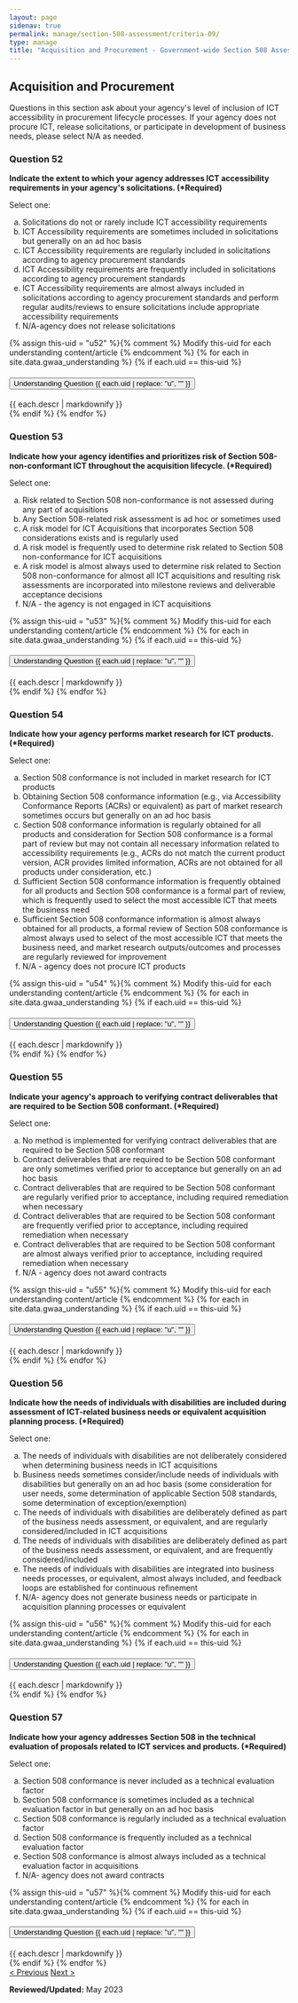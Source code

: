 ```yaml
---
layout: page
sidenav: true
permalink: manage/section-508-assessment/criteria-09/
type: manage
title: "Acquisition and Procurement - Government-wide Section 508 Assessment Criteria"
---
```


<H2 id="acquisition-and-procurement">Acquisition and Procurement</H2>
<p>Questions in this section ask about your agency's level of inclusion of ICT accessibility in procurement lifecycle processes. If your agency does not procure ICT, release solicitations, or  participate in development of business needs, please select N/A as needed.</p>

<!-- Expand/Collapse All "Understanding" Content -->
<!-- 
<div class="margin-y-3 margin-x-1">
    <button id="expand-all" class="usa-button">Expand All</button>
    <button id="collapse-all" class="usa-button">Collapse All</button>
</div>
-->

<div class="usa-card-group">
<!-- begin insert criteria -->

<!-- Q:052-->
<div id="q52" class="usa-card tablet:grid-col-12">
    <div class="usa-card__container border-top">
        <div class="usa-card__header">
            <h3 class="usa-card__heading"> Question 52 </h3>
        </div>
        <div class="usa-card__body">
            <p><strong> Indicate the extent to which your agency addresses ICT accessibility requirements in your
                    agency's solicitations. (*Required) </strong></p>
            <p> Select one: </p>
            <p>
            <ol type="a">
                <li>Solicitations do not or rarely include ICT accessibility requirements</li>
                <li>ICT Accessibility requirements are sometimes included in solicitations but generally on an ad hoc
                    basis</li>
                <li>ICT Accessibility requirements are regularly included in solicitations according to agency
                    procurement standards</li>
                <li>ICT Accessibility requirements are frequently included in solicitations according to agency
                    procurement standards</li>
                <li>ICT Accessibility requirements are almost always included in solicitations according to agency
                    procurement standards and perform regular audits/reviews to ensure solicitations include appropriate
                    accessibility requirements</li>
                <li>N/A-agency does not release solicitations</li>
            </ol>
            </p>
        </div>
        {% assign this-uid = "u52" %}{% comment %} Modify this-uid for each understanding content/article {% endcomment %}
        {% for each in site.data.gwaa_understanding %}
            {% if each.uid == this-uid %}
            <!-- Understanding -->
            <div class="border-top-05 border-primary margin-top-1">
                <div class="usa-accordion">
                    <h4 class="usa-accordion__heading">
                        <button
                        type="button"
                        class="usa-accordion__button understand_button padding-left-3 radius-bottom-lg"
                        aria-expanded="false"
                        aria-controls="{{ each.uid }}"
                        >
                        Understanding Question {{ each.uid | replace: "u", "" }}
                        </button>
                    </h4>
                    <div id="{{ each.uid }}" class="usa-accordion__content understand_content usa-prose padding-x-3 padding-y-0 bg-primary-lighter text-primary-darker border-top-05 border-primary radius-bottom-lg">
                        <div class="margin-x-auto margin-y-0">
                            {{ each.descr | markdownify }}
                        </div>
                    </div>
                </div>
            </div>
            {% endif %}
        {% endfor %}
    </div>
</div>
<!-- Q:053-->
<div id="q53" class="usa-card tablet:grid-col-12">
    <div class="usa-card__container border-top">
        <div class="usa-card__header">
            <h3 class="usa-card__heading"> Question 53 </h3>
        </div>
        <div class="usa-card__body">
            <p><strong> Indicate how your agency identifies and prioritizes risk of Section 508-non-conformant ICT
                    throughout the acquisition lifecycle. (*Required) </strong></p>
            <p> Select one: </p>
            <p>
            <ol type="a">
                <li>Risk related to Section 508 non-conformance is not assessed during any part of acquisitions</li>
                <li>Any Section 508-related risk assessment is ad hoc or sometimes used</li>
                <li>A risk model for ICT Acquisitions that incorporates Section 508 considerations exists and is
                    regularly used</li>
                <li>A risk model is frequently used to determine risk related to Section 508 non-conformance for ICT
                    acquisitions</li>
                <li>A risk model is almost always used to determine risk related to Section 508 non-conformance for
                    almost all ICT acquisitions and resulting risk assessments are incorporated into milestone reviews
                    and deliverable acceptance decisions</li>
                <li>N/A - the agency is not engaged in ICT acquisitions</li>
            </ol>
            </p>
        </div>
        {% assign this-uid = "u53" %}{% comment %} Modify this-uid for each understanding content/article {% endcomment %}
        {% for each in site.data.gwaa_understanding %}
            {% if each.uid == this-uid %}
            <!-- Understanding -->
            <div class="border-top-05 border-primary margin-top-1">
                <div class="usa-accordion">
                    <h4 class="usa-accordion__heading">
                        <button
                        type="button"
                        class="usa-accordion__button understand_button padding-left-3 radius-bottom-lg"
                        aria-expanded="false"
                        aria-controls="{{ each.uid }}"
                        >
                        Understanding Question {{ each.uid | replace: "u", "" }}
                        </button>
                    </h4>
                    <div id="{{ each.uid }}" class="usa-accordion__content understand_content usa-prose padding-x-3 padding-y-0 bg-primary-lighter text-primary-darker border-top-05 border-primary radius-bottom-lg">
                        <div class="margin-x-auto margin-y-0">
                            {{ each.descr | markdownify }}
                        </div>
                    </div>
                </div>
            </div>
            {% endif %}
        {% endfor %}
    </div>
</div>
<!-- Q:054-->
<div id="q54" class="usa-card tablet:grid-col-12">
    <div class="usa-card__container border-top">
        <div class="usa-card__header">
            <h3 class="usa-card__heading"> Question 54 </h3>
        </div>
        <div class="usa-card__body">
            <p><strong> Indicate how your agency performs market research for ICT products. (*Required) </strong></p>
            <p> Select one: </p>
            <p>
            <ol type="a">
                <li>Section 508 conformance is not included in market research for ICT products</li>
                <li>Obtaining Section 508 conformance information (e.g., via Accessibility Conformance Reports (ACRs) or
                    equivalent) as part of market research sometimes occurs but generally on an ad hoc basis</li>
                <li>Section 508 conformance information is regularly obtained for all products and consideration for
                    Section 508 conformance is a formal part of review but may not contain all necessary information
                    related to accessibility requirements (e.g., ACRs do not match the current product version, ACR
                    provides limited information, ACRs are not obtained for all products under consideration, etc.)</li>
                <li>Sufficient Section 508 conformance information is frequently obtained for all products and Section
                    508 conformance is a formal part of review, which is frequently used to select the most accessible
                    ICT that meets the business need</li>
                <li>Sufficient Section 508 conformance information is almost always obtained for all products, a formal
                    review of Section 508 conformance is almost always used to select of the most accessible ICT that
                    meets the business need, and market research outputs/outcomes and processes are regularly reviewed
                    for improvement</li>
                <li>N/A - agency does not procure ICT products</li>
            </ol>
            </p>
        </div>
        {% assign this-uid = "u54" %}{% comment %} Modify this-uid for each understanding content/article {% endcomment %}
        {% for each in site.data.gwaa_understanding %}
            {% if each.uid == this-uid %}
            <!-- Understanding -->
            <div class="border-top-05 border-primary margin-top-1">
                <div class="usa-accordion">
                    <h4 class="usa-accordion__heading">
                        <button
                        type="button"
                        class="usa-accordion__button understand_button padding-left-3 radius-bottom-lg"
                        aria-expanded="false"
                        aria-controls="{{ each.uid }}"
                        >
                        Understanding Question {{ each.uid | replace: "u", "" }}
                        </button>
                    </h4>
                    <div id="{{ each.uid }}" class="usa-accordion__content understand_content usa-prose padding-x-3 padding-y-0 bg-primary-lighter text-primary-darker border-top-05 border-primary radius-bottom-lg">
                        <div class="margin-x-auto margin-y-0">
                            {{ each.descr | markdownify }}
                        </div>
                    </div>
                </div>
            </div>
            {% endif %}
        {% endfor %}
    </div>
</div>
<!-- Q:055-->
<div id="q55" class="usa-card tablet:grid-col-12">
    <div class="usa-card__container border-top">
        <div class="usa-card__header">
            <h3 class="usa-card__heading"> Question 55 </h3>
        </div>
        <div class="usa-card__body">
            <p><strong> Indicate your agency's approach to verifying contract deliverables that are required to be
                    Section 508 conformant. (*Required) </strong></p>
            <p> Select one: </p>
            <p>
            <ol type="a">
                <li>No method is implemented for verifying contract deliverables that are required to be Section 508
                    conformant</li>
                <li>Contract deliverables that are required to be Section 508 conformant are only sometimes verified
                    prior to acceptance but generally on an ad hoc basis</li>
                <li>Contract deliverables that are required to be Section 508 conformant are regularly verified prior to
                    acceptance, including required remediation when necessary</li>
                <li>Contract deliverables that are required to be Section 508 conformant are frequently verified prior
                    to acceptance, including required remediation when necessary</li>
                <li>Contract deliverables that are required to be Section 508 conformant are almost always verified
                    prior to acceptance, including required remediation when necessary</li>
                <li>N/A - agency does not award contracts</li>
            </ol>
            </p>
        </div>
        {% assign this-uid = "u55" %}{% comment %} Modify this-uid for each understanding content/article {% endcomment %}
        {% for each in site.data.gwaa_understanding %}
            {% if each.uid == this-uid %}
            <!-- Understanding -->
            <div class="border-top-05 border-primary margin-top-1">
                <div class="usa-accordion">
                    <h4 class="usa-accordion__heading">
                        <button
                        type="button"
                        class="usa-accordion__button understand_button padding-left-3 radius-bottom-lg"
                        aria-expanded="false"
                        aria-controls="{{ each.uid }}"
                        >
                        Understanding Question {{ each.uid | replace: "u", "" }}
                        </button>
                    </h4>
                    <div id="{{ each.uid }}" class="usa-accordion__content understand_content usa-prose padding-x-3 padding-y-0 bg-primary-lighter text-primary-darker border-top-05 border-primary radius-bottom-lg">
                        <div class="margin-x-auto margin-y-0">
                            {{ each.descr | markdownify }}
                        </div>
                    </div>
                </div>
            </div>
            {% endif %}
        {% endfor %}
    </div>
</div>
<!-- Q:056-->
<div id="q56" class="usa-card tablet:grid-col-12">
    <div class="usa-card__container border-top">
        <div class="usa-card__header">
            <h3 class="usa-card__heading"> Question 56 </h3>
        </div>
        <div class="usa-card__body">
            <p><strong> Indicate how the needs of individuals with disabilities are included during assessment of
                    ICT-related business needs or equivalent acquisition planning process. (*Required) </strong></p>
            <p> Select one: </p>
            <p>
            <ol type="a">
                <li>The needs of individuals with disabilities are not deliberately considered when determining business
                    needs in ICT acquisitions</li>
                <li>Business needs sometimes consider/include needs of individuals with disabilities but generally on an
                    ad hoc basis (some consideration for user needs, some determination of applicable Section 508
                    standards, some determination of exception/exemption)</li>
                <li>The needs of individuals with disabilities are deliberately defined as part of the business needs
                    assessment, or equivalent, and are regularly considered/included in ICT acquisitions</li>
                <li>The needs of individuals with disabilities are deliberately defined as part of the business needs
                    assessment, or equivalent, and are frequently considered/included</li>
                <li>The needs of individuals with disabilities are integrated into business needs processes, or
                    equivalent, almost always included, and feedback loops are established for continuous refinement
                </li>
                <li>N/A- agency does not generate business needs or participate in acquisition planning processes or
                    equivalent</li>
            </ol>
            </p>
        </div>
        {% assign this-uid = "u56" %}{% comment %} Modify this-uid for each understanding content/article {% endcomment %}
        {% for each in site.data.gwaa_understanding %}
            {% if each.uid == this-uid %}
            <!-- Understanding -->
            <div class="border-top-05 border-primary margin-top-1">
                <div class="usa-accordion">
                    <h4 class="usa-accordion__heading">
                        <button
                        type="button"
                        class="usa-accordion__button understand_button padding-left-3 radius-bottom-lg"
                        aria-expanded="false"
                        aria-controls="{{ each.uid }}"
                        >
                        Understanding Question {{ each.uid | replace: "u", "" }}
                        </button>
                    </h4>
                    <div id="{{ each.uid }}" class="usa-accordion__content understand_content usa-prose padding-x-3 padding-y-0 bg-primary-lighter text-primary-darker border-top-05 border-primary radius-bottom-lg">
                        <div class="margin-x-auto margin-y-0">
                            {{ each.descr | markdownify }}
                        </div>
                    </div>
                </div>
            </div>
            {% endif %}
        {% endfor %}
    </div>
</div>
<!-- Q:057-->
<div id="q57" class="usa-card tablet:grid-col-12">
    <div class="usa-card__container border-top">
        <div class="usa-card__header">
            <h3 class="usa-card__heading"> Question 57 </h3>
        </div>
        <div class="usa-card__body">
            <p><strong> Indicate how your agency addresses Section 508 in the technical evaluation of proposals related
                    to ICT services and products. (*Required) </strong></p>
            <p> Select one: </p>
            <p>
            <ol type="a">
                <li>Section 508 conformance is never included as a technical evaluation factor</li>
                <li>Section 508 conformance is sometimes included as a technical evaluation factor in but generally on
                    an ad hoc basis</li>
                <li>Section 508 conformance is regularly included as a technical evaluation factor</li>
                <li>Section 508 conformance is frequently included as a technical evaluation factor</li>
                <li>Section 508 conformance is almost always included as a technical evaluation factor in acquisitions
                </li>
                <li>N/A- agency does not award contracts</li>
            </ol>
            </p>
        </div>
        {% assign this-uid = "u57" %}{% comment %} Modify this-uid for each understanding content/article {% endcomment %}
        {% for each in site.data.gwaa_understanding %}
            {% if each.uid == this-uid %}
            <!-- Understanding -->
            <div class="border-top-05 border-primary margin-top-1">
                <div class="usa-accordion">
                    <h4 class="usa-accordion__heading">
                        <button
                        type="button"
                        class="usa-accordion__button understand_button padding-left-3 radius-bottom-lg"
                        aria-expanded="false"
                        aria-controls="{{ each.uid }}"
                        >
                        Understanding Question {{ each.uid | replace: "u", "" }}
                        </button>
                    </h4>
                    <div id="{{ each.uid }}" class="usa-accordion__content understand_content usa-prose padding-x-3 padding-y-0 bg-primary-lighter text-primary-darker border-top-05 border-primary radius-bottom-lg">
                        <div class="margin-x-auto margin-y-0">
                            {{ each.descr | markdownify }}
                        </div>
                    </div>
                </div>
            </div>
            {% endif %}
        {% endfor %}
    </div>
</div>

<!-- end insert criteria -->
</div>

<div id="prev-next-section">
    <a class="prev-page" title="Go to previous page" href="{{site.baseurl}}/manage/section-508-assessment/criteria-08/"> < Previous</a>
    <a class="prev-page" title="Go to next page" href="{{site.baseurl}}/manage/section-508-assessment/criteria-10/"> Next > </a>
</div>

**Reviewed/Updated:** May 2023

<!-- Expand/Collapse All Understanding Content script -->
<script>
    $("#expand-all").on("click", function (){
        $(".understand_button").attr("aria-expanded", "true");
        $(".understand_button").toggleClass("radius-bottom-lg");
        $(".understand_content").removeAttr("hidden");
    });
    $("#collapse-all").on("click", function (){
        $(".understand_button").attr("aria-expanded", "false");
        $(".understand_button").toggleClass("radius-bottom-lg");
        $(".understand_content").attr("hidden","");
    });
    $(".understand_button").on("click", function(){
        $(this).toggleClass("radius-bottom-lg");
    });
</script>

<!-- Unhide hash/anchor from external url -->
<script>
    $(function(){
        var window_hash = window.location.hash;
        if ($(window_hash).hasClass("usa-card")){
            let u_hash = window_hash.replace("q", "u");
            $(u_hash).removeAttr("hidden");
            $(u_hash).prev().attr("aria-expanded", "true");
        }
    });
</script>